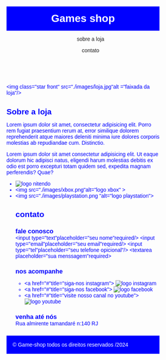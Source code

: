 <DOCTYPEHTML>
    <html lang="pt-br">
    <head>
        <meta charsed ="UTF-8">
        <meta http.equiv="X-UA-compatible"content="IE-edge">
        <meta name ="viewport"content="width-device-width,initial-scale=1.0">
        <link rel="stylessheet" href="./main.css">
        <title>Games shop a sua loja de games</title>
        <style>
            *{
    margin: 0;
    padding: 0;
    box-sizing: border-box;
}
h1{
    padding: 16px 0;
    background-color: blue;
    color: white;
}
header  li{
    display: inline;
    margin-left: 16px;
}
header nav li a{
    color:rgb(31, 30, 30) ;
    text-decoration: none;
}
.container{
    max-width: 1266px;
    width: 100%;
    margin: 0 auto;
}
header.container,
section.container{
    display: flex;
    align-items: center;
    justify-content: space-between;
}
.brands-list img{
    height: 24px;
}
.bands-list li{
    display: inline;
    margin-right: 8px;
}
section.container{
    align-items: flex-start;
}
section{
    padding: 24 0;
}
section h2{
    margin-bottom: 8px;
}
section{
    color: blue;
}
.star-front{
    margin-right: 32px;
}
@import url('https://fonts.googleapis.com/css2?family=Roboto+Mono:ital,wght@0,100..700;1,100..700&family=Roboto:ital,wght@0,100;0,300;0,400;0,500;0,700;0,900;1,100;1,300;1,400;1,500;1,700;1,900&display=swap');
.boogaloo-regular {
    font-family: "Boogaloo", sans-serif;
    font-weight: 400;
    font-style: normal;
}
header h1,
section h2,
section h3,
.form.butoon,body,input,textarea{
    font-family: "Boogaloo", sans-serif;
}
#ul{
    height: 8px;
}
.container.contact{
    display: block;
}
.contact-metods{
    display: flex;
    justify-content: space-between;
}
.form.input,
form.textarea,
form.button{
    display: block;
    width: 320px;
    margin-bottom: 8px;
    padding: 8px;
}
.form.textarea{
    resize: none;
    height: 180px;
}
.social-links{
    display: inline;
    margin-right: 8px;
}
.social-links li a{
    text-decoration: none;
    
}
section h3{
    margin-bottom: 160x;
}
.form.butoon{
    background-color: blue;
    color:white;
    border:none;
    cursor: pointer;
}
.form.butoon.hover{
    outline-color: rgb(54, 54, 150);
}
input:focus.textarea:focus{
    outline-color: blue;
}
footer{
    background-color: blue;
    color: white;
    padding: 16px;
}
        </style>
    </head>
        <body>
            <header>
                <div class="container">
                <h1>Games shop</h1>
                <nav>
                    <ul>
                        <li>
                            <a href="about">sobre a loja</a>
                        </li>
                    </ul>
                    <ul>
                        <li>
                            <a href="contact">contato</a>
                        </li>
                    </ul>
                </nav></div>
            </header>
            <section id="about">
                <div class="container">
                    <img class="star front" src="./images/loja.jpg"alt ="faixada da loja"/>
                    <div>
                        <h2>Sobre a loja</h2>
                        <p>
                            Lorem ipsum dolor sit amet, consectetur adipisicing elit. Porro rem fugiat praesentium rerum at, error similique dolorem reprehenderit atque maiores deleniti minima iure dolores corporis molestias ab repudiandae cum. Distinctio.
                        </p>
                        <p>
                            Lorem ipsum dolor sit amet consectetur adipisicing elit. Ut eaque dolorum hic adipisci natus, eligendi harum molestias debitis ex odio est porro excepturi totam quidem sed, expedita magnam perferendis? Quae?
                        </p>
                    </div>
                    <ul class="brands list">
                        <li><img src="./images/nintendo.png" alt="logo nitendo"></li>
                        <li><img src="./images/xbox.png"alt="logo xbox" ></li>
                        <li><img src="./images/playstation.png "alt="logo playstation"></li>
                <div class="container">
                    <h2>contato</h2>
                    <div class="contact metods">
                        <div>
                            <h3>fale conosco</h3>
                            <form>
                                <input type="text"placeholder="seu nome"required/>
                                <input type="email"placeholder="seu email"required/>
                                <input type="tel"placeholder="seu telefone opicional"/>
                                <textarea placeholder="sua menssagem"required></textarea>
                            </form>
                        </div>
                        <div>
                            <h3>nos acompanhe</h3>
                            <ul class="social links">
                                <li>
                                    <a href="#"title="siga-nos instagram">
                                        <img src="./images/instagram.png" alt="logo instagram">
                                    </a>
                                </li>
                                <li>
                                    <a href="#"title="siga-nos facebook">
                                        <img src="./images/facebook.png" alt="logo facebook">
                                    </a>
                                </li>
                                <li>
                                    <a href="#"title="visite nosso canal no youtube">
                                        <img src="./images/youtube.png" alt="logo youtube">
                                    </a>
                                </li>
                            </ul>
                        </div>
                        <div>
                            <h3>venha até nós</h3>
                            Rua almirente tamandaré n:140 RJ
                        </div>
                    </div>
                </div>
            </section>
            <footer>
                <div class="container">
                    &copy; Game-shop todos os direitos reservados /2024
                </div>
            </footer>
        </body>
    </hltml>
